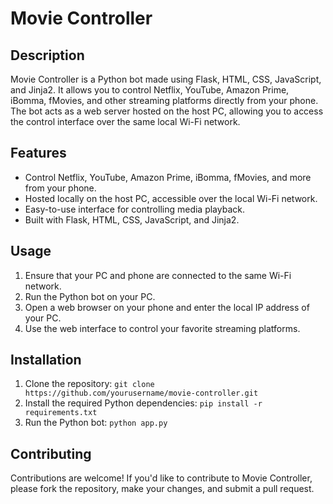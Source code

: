 # Movie Controller

## Description
Movie Controller is a Python bot made using Flask, HTML, CSS, JavaScript, and Jinja2. It allows you to control Netflix, YouTube, Amazon Prime, iBomma, fMovies, and other streaming platforms directly from your phone. The bot acts as a web server hosted on the host PC, allowing you to access the control interface over the same local Wi-Fi network. 

## Features
- Control Netflix, YouTube, Amazon Prime, iBomma, fMovies, and more from your phone.
- Hosted locally on the host PC, accessible over the local Wi-Fi network.
- Easy-to-use interface for controlling media playback.
- Built with Flask, HTML, CSS, JavaScript, and Jinja2.

## Usage
1. Ensure that your PC and phone are connected to the same Wi-Fi network.
2. Run the Python bot on your PC.
3. Open a web browser on your phone and enter the local IP address of your PC.
4. Use the web interface to control your favorite streaming platforms.

## Installation
1. Clone the repository:
   ```git clone https://github.com/yourusername/movie-controller.git```
2. Install the required Python dependencies:
   ```pip install -r requirements.txt```
3. Run the Python bot:
   ```python app.py```


## Contributing
Contributions are welcome! If you'd like to contribute to Movie Controller, please fork the repository, make your changes, and submit a pull request.
